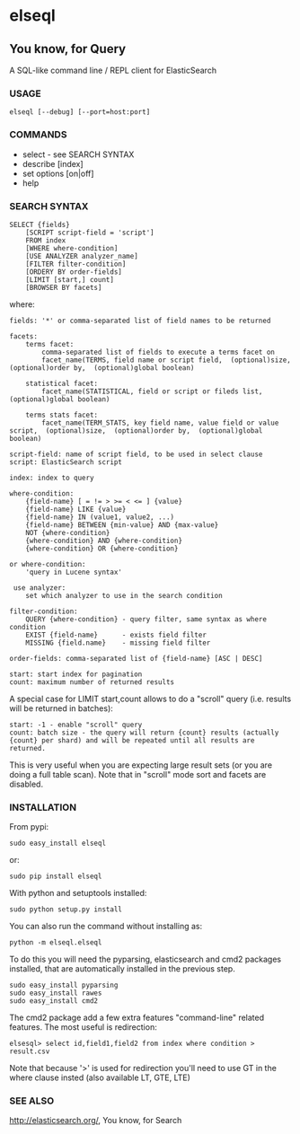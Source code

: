 elseql
======
You know, for Query
-------------------
A SQL-like command line / REPL client for ElasticSearch

### USAGE

    elseql [--debug] [--port=host:port] 

### COMMANDS

* select - see SEARCH SYNTAX
* describe [index]
* set options [on|off]
* help

### SEARCH SYNTAX

    SELECT {fields}
        [SCRIPT script-field = 'script']
        FROM index
        [WHERE where-condition]
        [USE ANALYZER analyzer_name]
        [FILTER filter-condition]
        [ORDERY BY order-fields]
        [LIMIT [start,] count]
        [BROWSER BY facets]

where:

    fields: '*' or comma-separated list of field names to be returned

    facets:
        terms facet:
            comma-separated list of fields to execute a terms facet on
            facet_name(TERMS, field name or script field,  (optional)size,  (optional)order by,  (optional)global boolean)

        statistical facet:
            facet_name(STATISTICAL, field or script or fileds list,   (optional)global boolean)

        terms stats facet:
            facet_name(TERM_STATS, key field name, value field or value script,  (optional)size,  (optional)order by,  (optional)global boolean)

    script-field: name of script field, to be used in select clause
    script: ElasticSearch script

    index: index to query

    where-condition:
        {field-name} [ = != > >= < <= ] {value}
        {field-name} LIKE {value}
        {field-name} IN (value1, value2, ...)
        {field-name} BETWEEN {min-value} AND {max-value}
        NOT {where-condition}
        {where-condition} AND {where-condition}
        {where-condition} OR {where-condition}

    or where-condition:
        'query in Lucene syntax'

     use analyzer:
        set which analyzer to use in the search condition

    filter-condition: 
        QUERY {where-condition} - query filter, same syntax as where condition
        EXIST {field-name}      - exists field filter
        MISSING {field.name}    - missing field filter

    order-fields: comma-separated list of {field-name} [ASC | DESC]

    start: start index for pagination
    count: maximum number of returned results

A special case for LIMIT start,count allows to do a "scroll" query (i.e. results will be returned in batches):

    start: -1 - enable "scroll" query
    count: batch size - the query will return {count} results (actually {count} per shard) and will be repeated until all results are returned.

This is very useful when you are expecting large result sets (or you are doing a full table scan). Note that in
"scroll" mode sort and facets are disabled.

### INSTALLATION

From pypi:

	sudo easy_install elseql
or:

	sudo pip install elseql

With python and setuptools installed:

	sudo python setup.py install

You can also run the command without installing as:

	python -m elseql.elseql

To do this you will need the pyparsing, elasticsearch and cmd2 packages installed, that are automatically installed in the previous step.

	sudo easy_install pyparsing
	sudo easy_install rawes
    sudo easy_install cmd2

The cmd2 package add a few extra features "command-line" related features. The most useful is redirection:

	elsesql> select id,field1,field2 from index where condition > result.csv

Note that because '>' is used for redirection you'll need to use GT in the where clause insted (also available LT, GTE, LTE)

### SEE ALSO

http://elasticsearch.org/, You know, for Search
